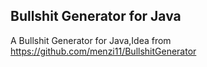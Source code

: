 ## Bullshit Generator for Java 
 A Bullshit Generator for Java,Idea from https://github.com/menzi11/BullshitGenerator